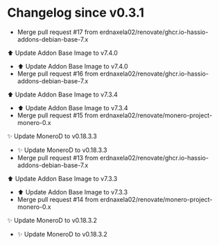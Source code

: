 # Changelog since v0.3.1
- Merge pull request #17 from erdnaxela02/renovate/ghcr.io-hassio-addons-debian-base-7.x

⬆️ Update Addon Base Image to v7.4.0 
- ⬆️ Update Addon Base Image to v7.4.0 
- Merge pull request #16 from erdnaxela02/renovate/ghcr.io-hassio-addons-debian-base-7.x

⬆️ Update Addon Base Image to v7.3.4 
- ⬆️ Update Addon Base Image to v7.3.4 
- Merge pull request #15 from erdnaxela02/renovate/monero-project-monero-0.x

✨ Update MoneroD to v0.18.3.3 
- ✨ Update MoneroD to v0.18.3.3 
- Merge pull request #13 from erdnaxela02/renovate/ghcr.io-hassio-addons-debian-base-7.x

⬆️ Update Addon Base Image to v7.3.3 
- ⬆️ Update Addon Base Image to v7.3.3 
- Merge pull request #14 from erdnaxela02/renovate/monero-project-monero-0.x

✨ Update MoneroD to v0.18.3.2 
- ✨ Update MoneroD to v0.18.3.2 
